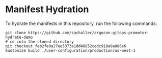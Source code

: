 # Manifest Hydration

To hydrate the manifests in this repository, run the following commands:

```shell
git clone https://github.com/zachaller/argocon-gitops-promoter-hydrate-demo
# cd into the cloned directory
git checkout feb2fe0a27ee5373a1dd48852cedc918a9a086e6
kustomize build ./user-configuration/production/us-west-1
```
